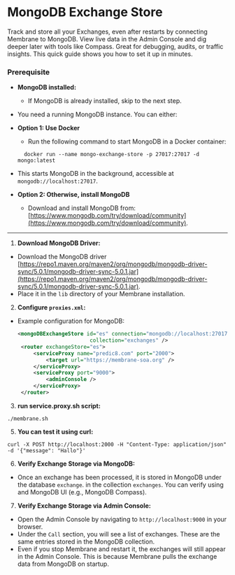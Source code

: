 # MongoDB Exchange Store

Track and store all your Exchanges, even after restarts by connecting Membrane to MongoDB. View live data in the
Admin Console and dig deeper later with tools like Compass. Great for debugging, audits, or traffic insights.
This quick guide shows you how to set it up in minutes.

### Prerequisite

- **MongoDB installed:**

    - If MongoDB is already installed, skip to the next step.
- You need a running MongoDB instance. You can either:
- **Option 1: Use Docker**
    - Run the following command to start MongoDB in a Docker container:

  ```shell
    docker run --name mongo-exchange-store -p 27017:27017 -d mongo:latest
  ```
- This starts MongoDB in the background, accessible at ```mongodb://localhost:27017```.
- **Option 2: Otherwise, install MongoDB**
  - Download and install MongoDB from: [https://www.mongodb.com/try/download/community](https://www.mongodb.com/try/download/community).

---

1. **Download MongoDB Driver:**

- Download the MongoDB
  driver [https://repo1.maven.org/maven2/org/mongodb/mongodb-driver-sync/5.0.1/mongodb-driver-sync-5.0.1.jar](https://repo1.maven.org/maven2/org/mongodb/mongodb-driver-sync/5.0.1/mongodb-driver-sync-5.0.1.jar).
- Place it in the `lib` directory of your Membrane installation.

2. **Configure `proxies.xml`:**

- Example configuration for MongoDB:

   ```xml
   <mongoDBExchangeStore id="es" connection="mongodb://localhost:27017/" database="exchange"
                          collection="exchanges" />
    <router exchangeStore="es">
        <serviceProxy name="predic8.com" port="2000">
            <target url="https://membrane-soa.org" />
        </serviceProxy>
        <serviceProxy port="9000">
            <adminConsole />
        </serviceProxy>
    </router>
   ```

3. **run service.proxy.sh script:**

```shell
./membrane.sh
```

5. **You can test it using curl:**

```shell
curl -X POST http://localhost:2000 -H "Content-Type: application/json" -d '{"message": "Hallo"}'
```

6. **Verify Exchange Storage via MongoDB:**

- Once an exchange has been processed, it is stored in MongoDB under the database ```exchange```. in
  the collection ```exchanges```. You can verify using and MongoDB UI  (e.g., MongoDB Compass).

7. **Verify Exchange Storage via Admin Console:**

- Open the Admin Console by navigating to ```http://localhost:9000``` in your browser.
- Under the ```Call``` section, you will see a list of exchanges. These are the same entries stored in the MongoDB
  collection.
- Even if you stop Membrane and restart it, the exchanges will still appear in the Admin Console. This is because
  Membrane pulls the exchange data from MongoDB on startup.